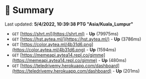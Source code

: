 # 📖 Summary
Last updated: **5/4/2022, 10:39:38 PTG "Asia/Kuala_Lumpur"**

- `GET` [https://shrt.ml](https://shrt.ml) - **Up** (79975ms)
- `GET` [https://hst.aytea.ml/](https://hst.aytea.ml/) - **Up** (3786ms)
- `GET` [https://color.aytea.ml/4b31d6.png](https://color.aytea.ml/4b31d6.png) - **Up** (1594ms)
- `GET` [https://memeapi.aytea14.repl.co/gimme](https://memeapi.aytea14.repl.co/gimme) - **Up** (480ms)
- `GET` [https://teledrivemy.herokuapp.com/dashboard](https://teledrivemy.herokuapp.com/dashboard) - **Up** (201ms)
